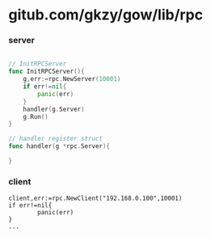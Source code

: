 # gitub.com/gkzy/gow/lib/rpc

### server 

```go

// InitRPCServer 
func InitRPCServer(){
    g,err:=rpc.NewServer(10001)
    if err!=nil{
        panic(err)
    }
    handler(g.Server)
    g.Run()
}

// handler register struct
func handler(g *rpc.Server){

}

```

### client

```
client,err:=rpc.NewClient("192.168.0.100",10001)
if err!=nil{
        panic(err)
}
...
```


